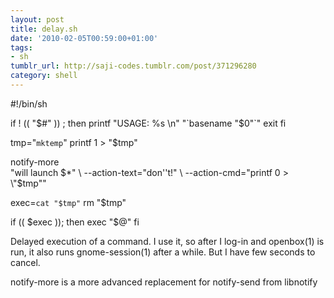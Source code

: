 ```yaml
---
layout: post
title: delay.sh
date: '2010-02-05T00:59:00+01:00'
tags:
- sh
tumblr_url: http://saji-codes.tumblr.com/post/371296280
category: shell
---
```

#!/bin/sh

if ! (( "$#" )) ; then
  printf "USAGE: %s \n" "`basename "$0"`"
  exit
fi

tmp="`mktemp`"
printf 1 > "$tmp"

notify-more \
        "will launch $*" \
        --action-text="don''t!" \
        --action-cmd="printf 0 > \"$tmp\""

exec=`cat "$tmp"`
rm "$tmp"

if (( $exec )); then
  exec "$@"
fi



Delayed execution of a command. I use it, so after I log-in and openbox(1) is run, it also runs gnome-session(1) after a while. But I have few seconds to cancel.



notify-more is a more advanced replacement for notify-send from libnotify
